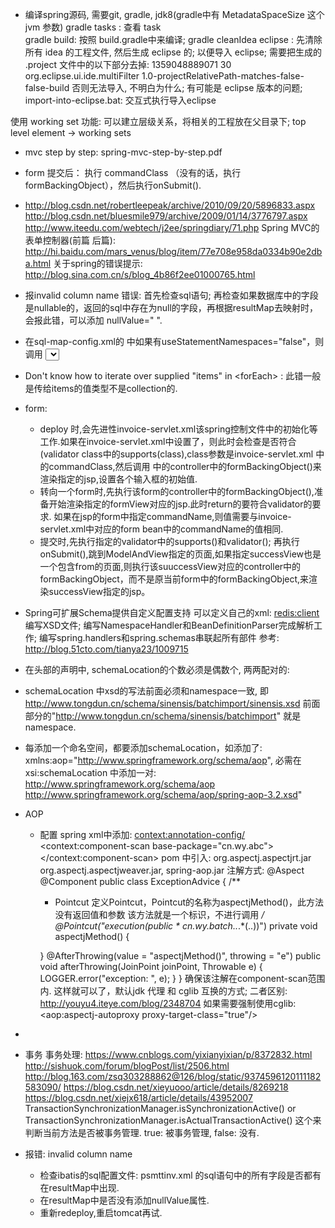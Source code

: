 * 编译spring源码,  需要git, gradle,   jdk8(gradle中有 MetadataSpaceSize 这个jvm 参数)
gradle tasks : 查看 task  
gradle build:  按照 build.gradle中来编译;
gradle cleanIdea eclipse :  先清除所有 idea 的工程文件, 然后生成 eclipse 的; 以便导入 eclipse;
需要把生成的 .project 文件中的以下部分去掉: 
     <linkedResources/>
     <filteredResources>
          <filter>
               <id>1359048889071</id>
               <name></name>
               <type>30</type>
               <matcher>
                    <id>org.eclipse.ui.ide.multiFilter</id>
                    <arguments>1.0-projectRelativePath-matches-false-false-build</arguments>
               </matcher>
          </filter>
     </filteredResources>
否则无法导入, 不明白为什么;  有可能是 eclipse 版本的问题;
import-into-eclipse.bat:  交互式执行导入eclipse

使用 working set 功能: 可以建立层级关系，将相关的工程放在父目录下;   top level element -> working sets


* mvc step by step:  spring-mvc-step-by-step.pdf
* form 提交后： 执行 commandClass （没有的话，执行formBackingObject），然后执行onSubmit().
* http://blog.csdn.net/robertleepeak/archive/2010/09/20/5896833.aspx
  http://blog.csdn.net/bluesmile979/archive/2009/01/14/3776797.aspx
  http://www.iteedu.com/webtech/j2ee/springdiary/71.php
Spring MVC的表单控制器(前篇 后篇): http://hi.baidu.com/mars_venus/blog/item/77e708e958da0334b90e2dba.html
  关于spring的错误提示:   http://blog.sina.com.cn/s/blog_4b86f2ee01000765.html

* 报invalid column name 错误:    首先检查sql语句;   再检查如果数据库中的字段是nullable的，返回的sql中存在为null的字段，再根据resultMap去映射时，会报此错，可以添加 nullValue=" ".
* 在sql-map-config.xml的 <settings> </settings>中如果有useStatementNamespaces="false"，则调用 <select id="queryAInvByObject" resultMap="result"> 这样的语句时可以直接写queryAInvByObject,  否则需要<sqlMap namespace="Psmtainv">  "Psmtainv.queryAInvByObject"才可以,默认为true.
* Don't know how to iterate over supplied "items" in &lt;forEach&gt;    :  此错一般是传给items的值类型不是collection的.

* form:
  * deploy 时,会先进性invoice-servlet.xml该spring控制文件中的初始化等工作.如果在invoice-servlet.xml中设置了<property name="validator">，则此时会检查是否符合(validator class中的supports(class),class参数是invoice-servlet.xml 中的commandClass,然后调用 <bean class=""> 中的controller中的formBackingObject()来渲染<property name="formView">指定的jsp,设置各个输入框的初始值.
  * 转向一个form时,先执行该form的controller中的formBackingObject(),准备开始渲染指定的formView对应的jsp.此时return的要符合validator的要求.
    如果在jsp的form中指定commandName,则值需要与invoice-servlet.xml中对应的form bean中的commandName的值相同.
  * 提交时,先执行指定的validator中的supports()和validator();
    再执行onSubmit(),跳到ModelAndView指定的页面,如果指定successView也是一个包含from的页面,则执行该suuccessView对应的controller中的formBackingObject，而不是原当前form中的formBackingObject,来渲染successView指定的jsp。

* Spring可扩展Schema提供自定义配置支持
  可以定义自己的xml:  <redis:client> 
  编写XSD文件;
  编写NamespaceHandler和BeanDefinitionParser完成解析工作;
  编写spring.handlers和spring.schemas串联起所有部件
  参考: http://blog.51cto.com/tianya23/1009715


*  在头部的声明中, schemaLocation的个数必须是偶数个, 两两配对的:
<beans xmlns="http://www.springframework.org/schema/beans"
       xmlns:xsi="http://www.w3.org/2001/XMLSchema-instance"
       xmlns:context="http://www.springframework.org/schema/context"
       xsi:schemaLocation="http://www.springframework.org/schema/beans http://www.springframework.org/schema/beans/spring-beans-3.2.xsd
    http://www.springframework.org/schema/context http://www.springframework.org/schema/context/spring-context-3.2.xsd"
       default-autowire="byName">
  * schemaLocation 中xsd的写法前面必须和namespace一致, 即 http://www.tongdun.cn/schema/sinensis/batchimport/sinensis.xsd 前面部分的"http://www.tongdun.cn/schema/sinensis/batchimport" 就是namespace.

  * 每添加一个命名空间，都要添加schemaLocation，如添加了: xmlns:aop="http://www.springframework.org/schema/aop", 必需在xsi:schemaLocation 中添加一对: http://www.springframework.org/schema/aop http://www.springframework.org/schema/aop/spring-aop-3.2.xsd"

* AOP
  * 配置
  spring xml中添加: 
  <context:annotation-config/>
    <context:component-scan base-package="cn.wy.abc">
  </context:component-scan>
  pom 中引入: org.aspectj.aspectjrt.jar org.aspectj.aspectjweaver.jar, spring-aop.jar
  注解方式: 
  @Aspect
@Component
public class ExceptionAdvice {
    /**
     * Pointcut 定义Pointcut，Pointcut的名称为aspectjMethod()，此方法没有返回值和参数 该方法就是一个标识，不进行调用
     */
    @Pointcut("execution(public * cn.wy.batch..*.*(..))")
    private void aspectjMethod() {

    }
    @AfterThrowing(value = "aspectjMethod()", throwing = "e")
    public void afterThrowing(JoinPoint joinPoint, Throwable e) {
        LOGGER.error("exception: ", e);
    }
}
   确保该注解在component-scan范围内.
   这样就可以了，默认jdk 代理 和 cglib 互换的方式;  二者区别: http://youyu4.iteye.com/blog/2348704
   如果需要强制使用cglib: <aop:aspectj-autoproxy proxy-target-class="true"/>
 * 

* 事务
  事务处理: 
  https://www.cnblogs.com/yixianyixian/p/8372832.html
  http://sishuok.com/forum/blogPost/list/2506.html
  http://blog.163.com/zsq303288862@126/blog/static/9374596120111182583090/
  https://blog.csdn.net/xieyuooo/article/details/8269218
  https://blog.csdn.net/xiejx618/article/details/43952007
  TransactionSynchronizationManager.isSynchronizationActive()  or  TransactionSynchronizationManager.isActualTransactionActive()
  这个来判断当前方法是否被事务管理.  true: 被事务管理, false: 没有.



* 报错: invalid column name
  * 检查ibatis的sql配置文件: psmttinv.xml 的sql语句中的所有字段是否都有在resultMap中出现.
  * 在resultMap中是否没有添加nullValue属性.
  * 重新redeploy,重启tomcat再试.

